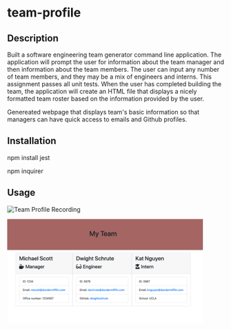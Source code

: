 # team-profile

## Description

Built a software engineering team generator command line application. The application will prompt the user for information about the team manager and then information about the team members. The user can input any number of team members, and they may be a mix of engineers and interns. This assignment passes all unit tests. When the user has completed building the team, the application will create an HTML file that displays a nicely formatted team roster based on the information provided by the user.

Genereated webpage that displays team's basic information so that managers can have quick access to emails and Github profiles.



## Installation
npm install jest

npm inquirer

## Usage

![Team Profile Recording](public/assets/teamprofile.gif)


<img src="public/assets/team-profile.png" width="90%">



